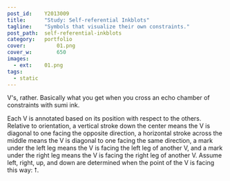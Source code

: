 ```yaml
---
post_id:    Y2013009
title:      "Study: Self-referential Inkblots"
tagline:    "Symbols that visualize their own constraints."
post_path:  self-referential-inkblots
category:   portfolio
cover:			01.png
cover_w:		650
images:
  - ext:    01.png
tags:
  - static
---
```

V's, rather. Basically what you get when you cross an echo chamber of constraints with sumi ink.

Each V is annotated based on its position with respect to the others. Relative to orientation, a vertical stroke down the center means the V is diagonal to one facing the opposite direction, a horizontal stroke across the middle means the V is diagonal to one facing the same direction, a mark under the left leg means the V is facing the left leg of another V, and a mark under the right leg means the V is facing the right leg of another V. Assume left, right, up, and down are determined when the point of the V is facing this way: &#11105;.